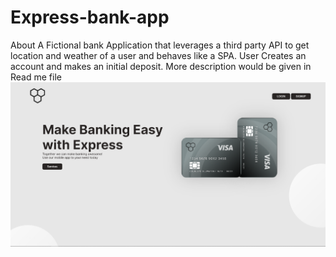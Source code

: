 # Express-bank-app

About A Fictional bank Application that leverages a third party API to get location and weather of a user and behaves like a SPA. User Creates an account and makes an initial deposit. More description would be given in Read me file
![Design preview for the Express bank shortening API coding challenge](src\assets\Express1.png)
